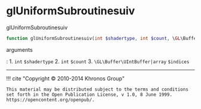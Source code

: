 # glUniformSubroutinesuiv
glUniformSubroutinesuiv

```php
function glUniformSubroutinesuiv(int $shadertype, int $count, \GL\Buffer\UIntBuffer|array $indices) : void
```



arguments

:    1. `int` `$shadertype` 
    2. `int` `$count` 
    3. `\GL\Buffer\UIntBuffer|array` `$indices` 



---
     

!!! cite "Copyright © 2010-2014 Khronos Group"

    This material may be distributed subject to the terms and conditions set forth in the Open Publication License, v 1.0, 8 June 1999. https://opencontent.org/openpub/.